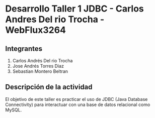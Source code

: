 # Desarrollo Taller 1 JDBC - Carlos Andres Del rio Trocha - WebFlux3264


## Integrantes

1. Carlos Andrés Del rio Trocha
2. Jose Andrés Torres Diaz
3. Sebastian Montero Beltran

## Descripción de la actividad

El objetivo de este taller es practicar el uso de JDBC (Java Database Connectivity) para interactuar con una base de datos relacional como MySQL. 